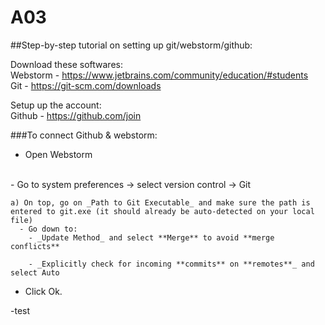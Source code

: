 # A03

##Step-by-step tutorial on setting up git/webstorm/github:

Download these softwares:
<br>
Webstorm - https://www.jetbrains.com/community/education/#students
<br>
Git - https://git-scm.com/downloads

Setup up the account:
<br>
Github - https://github.com/join 

###To connect Github & webstorm:
- Open Webstorm
<br>
  - Go to system preferences → select version control → Git
  
    a) On top, go on _Path to Git Executable_ and make sure the path is entered to git.exe (it should already be auto-detected on your local file)
      - Go down to:
        - _Update Method_ and select **Merge** to avoid **merge conflicts**
        
        - _Explicitly check for incoming **commits** on **remotes**_ and select Auto
        
        
- Click Ok. 

-test